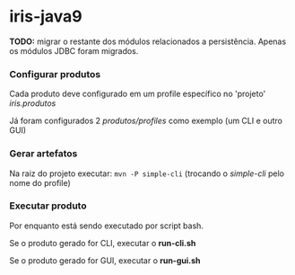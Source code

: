 # iris-java9

__TODO:__ migrar o restante dos módulos relacionados a persistência. Apenas os módulos JDBC foram migrados.


### Configurar produtos

Cada produto deve configurado em um profile específico no 'projeto' _iris.produtos_

Já foram configurados 2 _produtos/profiles_ como exemplo (um CLI e outro GUI)


### Gerar artefatos

Na raiz do projeto executar: `mvn -P simple-cli` (trocando o _simple-cli_ pelo nome do profile)


### Executar produto

Por enquanto está sendo executado por script bash.

Se o produto gerado for CLI, executar o __run-cli.sh__

Se o produto gerado for GUI, executar o __run-gui.sh__
 
